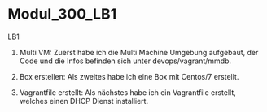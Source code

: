 # Modul_300_LB1
LB1

1. Multi VM:
Zuerst habe ich die Multi Machine Umgebung aufgebaut, der Code und die Infos befinden sich unter devops/vagrant/mmdb.

2. Box erstellen:
Als zweites habe ich eine Box mit Centos/7 erstellt.

3. Vagrantfile erstellt:
Als nächstes habe ich ein Vagrantfile erstellt, welches einen DHCP Dienst installiert.

